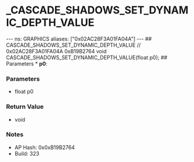 # _CASCADE_SHADOWS_SET_DYNAMIC_DEPTH_VALUE

--- ns: GRAPHICS aliases: ["0x02AC28F3A01FA04A"] --- ## CASCADE_SHADOWS_SET_DYNAMIC_DEPTH_VALUE  // 0x02AC28F3A01FA04A 0xB19B2764 void CASCADE_SHADOWS_SET_DYNAMIC_DEPTH_VALUE(float p0);  ## Parameters * **p0**:

### Parameters
* float p0

### Return Value
* void

### Notes
* AP Hash: 0x0xB19B2764
* Build: 323


